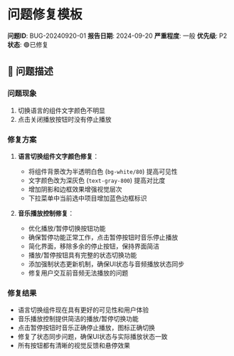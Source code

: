 # 问题修复模板

**问题ID**: BUG-20240920-01
**报告日期**: 2024-09-20
**严重程度**: 一般
**优先级**: P2
**状态**: 🟢已修复

## 🐛 问题描述

### 问题现象
1. 切换语言的组件文字颜色不明显
2. 点击关闭播放按钮时没有停止播放

### 修复方案
1. **语言切换组件文字颜色修复**：
   - 将组件背景改为半透明白色 (`bg-white/80`) 提高可见性
   - 文字颜色改为深灰色 (`text-gray-800`) 提高对比度
   - 增加阴影和边框效果增强视觉层次
   - 下拉菜单中当前选中项目增加蓝色边框标识

2. **音乐播放控制修复**：
   - 优化播放/暂停切换按钮功能
   - 确保暂停功能正常工作，点击暂停按钮时音乐停止播放
   - 简化界面，移除多余的停止按钮，保持界面简洁
   - 播放/暂停按钮具有完整的状态切换功能
   - 添加强制状态更新机制，确保UI状态与音频播放状态同步
   - 修复用户交互前音频无法播放的问题

### 修复结果
- 语言切换组件现在具有更好的可见性和用户体验
- 音乐播放控制提供简洁的播放/暂停切换功能
- 点击暂停按钮时音乐正确停止播放，图标正确切换
- 修复了状态同步问题，确保UI状态与实际播放状态一致
- 所有按钮都有清晰的视觉反馈和悬停效果